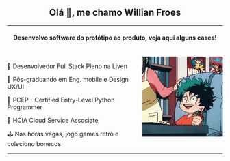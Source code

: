 <h2 align='center'><b>Olá 👋, me chamo Willian Froes</b></h2>
<hr />
<div>
<h4 align='center'><b>Desenvolvo software do protótipo ao produto, veja aqui alguns cases!</b></h4>
<br />
<img align='right' width='188px' height='188px' src='src/img/profile.gif' />
<div align="left">
<p>🔭 Desenvolvedor Full Stack Pleno na Liven</p>
<p>📕 Pós-graduando em Eng. mobile e Design UX/UI</p>
<p>🏅 PCEP - Certified Entry-Level Python Programmer</p>
<p>🏅 HCIA Cloud Service Associate</p>
<p>🕹️ Nas horas vagas, jogo games retrô e coleciono bonecos</p>
</div>
</div>
<hr />